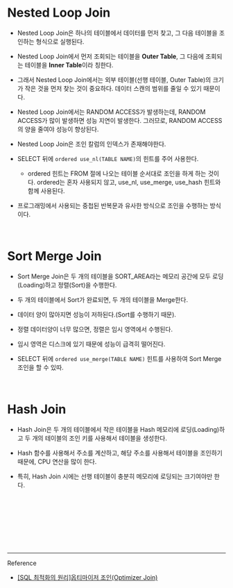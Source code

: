 # Nested Loop Join

- Nested Loop Join은 하나의 테이블에서 데이터를 먼저 찾고, 그 다음 테이블을 조인하는 형식으로 실행된다.

- Nested Loop Join에서 먼저 조회되는 테이블을 **Outer Table**, 그 다음에 조회되는 테이블을 **Inner Table**이라 칭한다.
- 그래서 Nested Loop Join에서는 외부 테이블(선행 테이블, Outer Table)의 크기가 작은 것을 먼저 찾는 것이 중요하다. 데이터 스캔의 범위를 줄일 수 있기 때문이다.
- Nested Loop Join에서는 RANDOM ACCESS가 발생하는데, RANDOM ACCESS가 많이 발생하면 성능 지연이 발생한다. 그러므로, RANDOM ACCESS의 양을 줄여야 성능이 향상된다.
- Nested Loop Join은 조인 칼럼의 인덱스가 존재해야한다.
- SELECT 뒤에 ``` ordered use_nl(TABLE NAME) ```의 힌트를 주어 사용한다.
  - ordered 힌트는 FROM 절에 나오는 테이블 순서대로 조인을 하게 하는 것이다. ordered는 혼자 사용되지 않고, use_nl, use_merge, use_hash 힌트와 함께 사용된다.
- 프로그래밍에서 사용되는 중첩된 반복문과 유사한 방식으로 조인을 수행하는 방식이다.


<br/>

# Sort Merge Join

- Sort Merge Join은 두 개의 테이블을 SORT_AREA라는 메모리 공간에 모두 로딩(Loading)하고 정렬(Sort)을 수행한다.

- 두 개의 테이블에서 Sort가 완료되면, 두 개의 테이블을 Merge한다.
- 데이터 양이 많아지면 성능이 저하된다.(Sort를 수행하기 때문).
- 정렬 데이터양이 너무 많으면, 정렬은 임시 영역에서 수행된다.
- 임시 영역은 디스크에 있기 때문에 성능이 급격히 떨어진다.
- SELECT 뒤에 ``` ordered use_merge(TABLE NAME) ``` 힌트를 사용하여 Sort Merge 조인을 할 수 있따.

<br/>

# Hash Join

- Hash Join은 두 개의 테이블에서 작은 테이블을 Hash 메모리에 로딩(Loading)하고 두 개의 테이블의 조인 키를 사용해서 테이블을 생성한다.

- Hash 함수를 사용해서 주소를 계산하고, 해당 주소를 사용해서 테이블을 조인하기 때문에, CPU 연산을 많이 한다.
- 특히, Hash Join 시에는 선행 테이블이 충분히 메모리에 로딩되는 크기여야만 한다.



<br/><br/><br/><br/><br/><br/><br/>


---
Reference

- [[SQL 최적화의 원리]옵티마이저 조인(Optimizer Join)](https://velog.io/@yewon-july/Optimizer-Join)